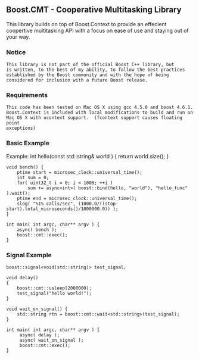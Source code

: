Boost.CMT - Cooperative Multitasking Library
---------------------------------------

This library builds on top of Boost.Context to provide 
an effecient coopertive multitasking API with a focus 
on ease of use and staying out of your way.

### Notice ###

    This library is not part of the official Boost C++ library, but
    is written, to the best of my ability, to follow the best practices
    established by the Boost community and with the hope of being 
    considered for inclusion with a future Boost release.

### Requirements ###
    
    This code has been tested on Mac OS X using gcc 4.5.0 and boost 4.6.1.
    Boost.Context is included with local modifications to build and run on
    Mac OS X with ucontext support.  (fcontext support causes floating point
    exceptions)


### Basic Example ###

Example:
    int hello(const std::string& world ) {
        return world.size(); 
    }

    void bench() {
        ptime start = microsec_clock::universal_time();
        int sum = 0;
        for( uint32_t i = 0; i < 1000; ++i ) 
            sum += async<int>( boost::bind(hello, "world"), "hello_func" ).wait();
        ptime end = microsec_clock::universal_time();
        slog( "%1% calls/sec", (1000.0/((stop-start).total_microseconds()/1000000.0)) );
    }

    int main( int argc, char** argv ) {
        async( bench );
        boost::cmt::exec(); 
    }

### Signal Example ###

    boost::signal<void(std::string)> test_signal;
   
    void delay()
    {
        boost::cmt::usleep(2000000);
        test_signal("hello world!");
    }

    void wait_on_signal() {
        std::string rtn = boost::cmt::wait<std::string>(test_signal);
    }

    int main( int argc, char** argv ) {
         async( delay );
         async( wait_on_signal );
         boost::cmt::exec(); 
    }


